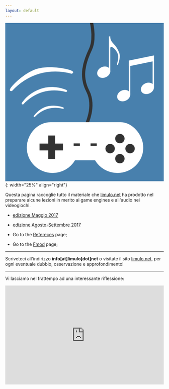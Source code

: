 ```yaml
---
layout: default
---
```


![icona](./images/game-sound-icon/icon.png){: width="25%" align="right"}

Questa pagina raccoglie tutto il materiale che [limulo.net](http://limulo.net) ha prodotto nel preparare alcune lezioni in merito ai game engines e all'audio nei videogiochi.

* [edizione Maggio 2017](ed-maggio-2017)
* [edizione Agosto-Settembre 2017](ed-agosto-settembre-2017)

* Go to the [Refereces](references) page;
* Go to the [Fmod](fmod) page;

---

Scriveteci all'indirizzo **info[at]limulo[dot]net** o visitate il sito [limulo.net](http://www.limulo.net/), per ogni eventuale dubbio, osservazione e approfondimento!

---

Vi lasciamo nel frattempo ad una interessante riflessione:

<iframe width="100%" height="315" src="https://www.youtube.com/embed/Zctp972y_Eg" frameborder="0" allowfullscreen></iframe>
